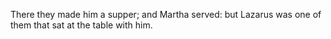 There they made him a supper; and Martha served: but Lazarus was one of them that sat at the table with him.
